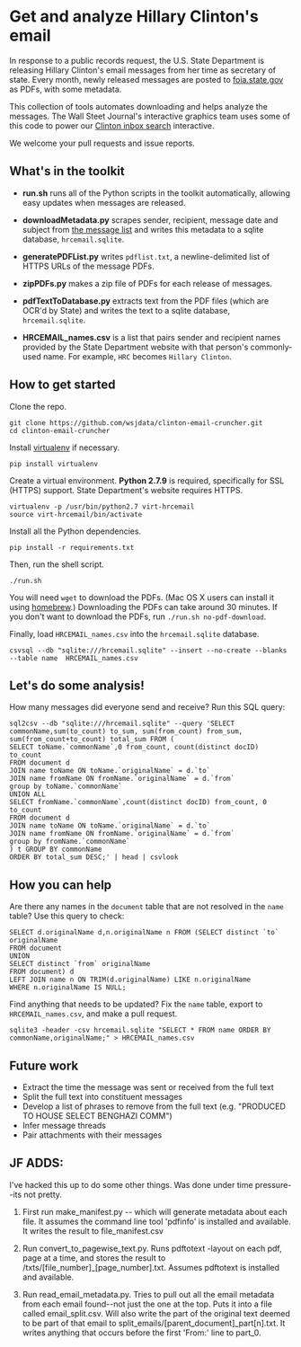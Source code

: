 # Get and analyze Hillary Clinton's email

In response to a public records request, the U.S. State Department is releasing Hillary Clinton's email messages from her time as secretary of state. Every month, newly released messages are posted to [foia.state.gov](https://foia.state.gov/) as PDFs, with some metadata.

This collection of tools automates downloading and helps analyze the messages. The Wall Steet Journal's interactive graphics team uses some of this code to power our [Clinton inbox search](http://graphics.wsj.com/hillary-clinton-email-documents/) interactive.

We welcome your pull requests and issue reports.

## What's in the toolkit
* **run.sh** runs all of the Python scripts in the toolkit automatically, allowing easy updates when messages are released.

* **downloadMetadata.py** scrapes sender, recipient, message date and subject from [the message list](https://foia.state.gov/Search/Results.aspx?collection=Clinton_Email) and writes this metadata to a sqlite database, `hrcemail.sqlite`.
* **generatePDFList.py** writes `pdflist.txt`, a newline-delimited list of HTTPS URLs of the message PDFs.
* **zipPDFs.py** makes a zip file of PDFs for each release of messages.
* **pdfTextToDatabase.py** extracts text from the PDF files (which are OCR'd by State) and writes the text to a sqlite database, `hrcemail.sqlite`.

* **HRCEMAIL_names.csv** is a list that pairs sender and recipient names provided by the State Department website with that person's commonly-used name. For example, `HRC` becomes `Hillary Clinton`.

## How to get started

Clone the repo.
```
git clone https://github.com/wsjdata/clinton-email-cruncher.git
cd clinton-email-cruncher
```
Install [virtualenv](http://docs.python-guide.org/en/latest/dev/virtualenvs/) if necessary.
```
pip install virtualenv
```

Create a virtual environment. **Python 2.7.9** is required, specifically for SSL (HTTPS) support. State Department's website requires HTTPS.
```
virtualenv -p /usr/bin/python2.7 virt-hrcemail
source virt-hrcemail/bin/activate
```

Install all the Python dependencies. 
```
pip install -r requirements.txt
```

Then, run the shell script.

```
./run.sh
```

You will need `wget` to download the PDFs. (Mac OS X users can install it using [homebrew](http://brew.sh/).) Downloading the PDFs can take around 30 minutes. If you don't want to download the PDFs, run `./run.sh no-pdf-download`.

Finally, load `HRCEMAIL_names.csv` into the `hrcemail.sqlite` database.
```
csvsql --db "sqlite:///hrcemail.sqlite" --insert --no-create --blanks --table name  HRCEMAIL_names.csv 
```

## Let's do some analysis!

How many messages did everyone send and receive? Run this SQL query:

```
sql2csv --db "sqlite:///hrcemail.sqlite" --query 'SELECT commonName,sum(to_count) to_sum, sum(from_count) from_sum, sum(from_count+to_count) total_sum FROM (
SELECT toName.`commonName`,0 from_count, count(distinct docID) to_count
FROM document d
JOIN name toName ON toName.`originalName` = d.`to`
JOIN name fromName ON fromName.`originalName` = d.`from`
group by toName.`commonName`
UNION ALL
SELECT fromName.`commonName`,count(distinct docID) from_count, 0 to_count
FROM document d
JOIN name toName ON toName.`originalName` = d.`to`
JOIN name fromName ON fromName.`originalName` = d.`from`
group by fromName.`commonName`
) t GROUP BY commonName
ORDER BY total_sum DESC;' | head | csvlook
```

## How you can help

Are there any names in the `document` table that are not resolved in the `name` table? Use this query to check:
```
SELECT d.originalName d,n.originalName n FROM (SELECT distinct `to` originalName
FROM document
UNION
SELECT distinct `from` originalName
FROM document) d
LEFT JOIN name n ON TRIM(d.originalName) LIKE n.originalName
WHERE n.originalName IS NULL;
```
Find anything that needs to be updated? Fix the `name` table, export to `HRCEMAIL_names.csv`, and make a pull request.
```
sqlite3 -header -csv hrcemail.sqlite "SELECT * FROM name ORDER BY commonName,originalName;" > HRCEMAIL_names.csv 
```

## Future work

* Extract the time the message was sent or received from the full text
* Split the full text into constituent messages
* Develop a list of phrases to remove from the full text (e.g. "PRODUCED TO HOUSE SELECT BENGHAZI COMM")
* Infer message threads
* Pair attachments with their messages

## JF ADDS:

I've hacked this up to do some other things. Was done under time pressure--its not pretty. 

1. First run make_manifest.py -- which will generate metadata about each file. It assumes the command line tool 'pdfinfo' is installed and available. It writes the result to file_manifest.csv

2. Run convert_to_pagewise_text.py. Runs pdftotext -layout on each pdf, page at a time, and stores the result to /txts/[file_number]_[page_number].txt. Assumes pdftotext is installed and available.

3. Run read_email_metadata.py. Tries to pull out all the email metadata from each email found--not just the one at the top. Puts it into a file called email_split.csv. Will also write the part of the original text deemed to be part of that email to split_emails/[parent_document]_part[n].txt.  It writes anything that occurs before the first 'From:' line to part_0.





